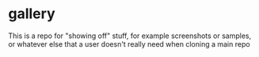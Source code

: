 # gallery
This is a repo for "showing off" stuff, for example screenshots or samples, or whatever else that a user doesn't really need when cloning a main repo
